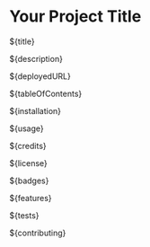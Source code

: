 # Your Project Title

${title}

${description}

${deployedURL}

${tableOfContents}

${installation}

${usage}

${credits}

${license}

${badges}

${features}

${tests}

${contributing}

